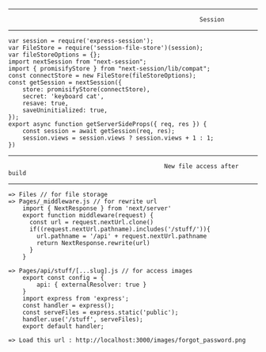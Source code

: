 --------------------------------------------------------------------------------------------------------------------------------------------------------------------
                                                          Session
--------------------------------------------------------------------------------------------------------------------------------------------------------------------
    var session = require('express-session');
    var FileStore = require('session-file-store')(session);
    var fileStoreOptions = {};
    import nextSession from "next-session";
    import { promisifyStore } from "next-session/lib/compat";
    const connectStore = new FileStore(fileStoreOptions);
    const getSession = nextSession({
        store: promisifyStore(connectStore),
        secret: 'keyboard cat',
        resave: true,
        saveUninitialized: true,
    });
    export async function getServerSideProps({ req, res }) {
        const session = await getSession(req, res);
        session.views = session.views ? session.views + 1 : 1;
    })

--------------------------------------------------------------------------------------------------------------------------------------------------------------------
                                                New file access after build
--------------------------------------------------------------------------------------------------------------------------------------------------------------------
    => Files // for file storage
    => Pages/_middleware.js // for rewrite url
        import { NextResponse } from 'next/server'
        export function middleware(request) {
          const url = request.nextUrl.clone()
          if((request.nextUrl.pathname).includes('/stuff/')){
            url.pathname = '/api' + request.nextUrl.pathname
            return NextResponse.rewrite(url)
          }
        }

    => Pages/api/stuff/[...slug].js // for access images
        export const config = {
            api: { externalResolver: true }
        }
        import express from 'express';
        const handler = express();
        const serveFiles = express.static('public');
        handler.use('/stuff', serveFiles);
        export default handler;

    => Load this url : http://localhost:3000/images/forgot_password.png
